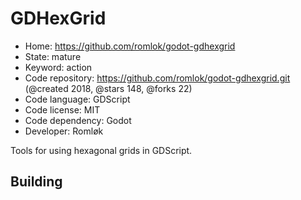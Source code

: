 # GDHexGrid

- Home: https://github.com/romlok/godot-gdhexgrid
- State: mature
- Keyword: action
- Code repository: https://github.com/romlok/godot-gdhexgrid.git (@created 2018, @stars 148, @forks 22)
- Code language: GDScript
- Code license: MIT
- Code dependency: Godot
- Developer: Romløk

Tools for using hexagonal grids in GDScript.

## Building
